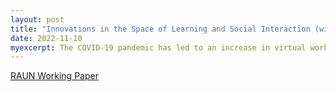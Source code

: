```yaml
---
layout: post
title: "Innovations in the Space of Learning and Social Interaction (with Anna Arias-Duart and Chelsea Couture)"
date: 2022-11-10
myexcerpt: The COVID-19 pandemic has led to an increase in virtual work and learning environments. The paper at hand sheds light on how social interactions are affected in the virtual space. We focus on one specific sub-area of virtual interactions in adult professional development programs: The virtual learning environment offered to United Nations High Commissioner for Refugees (UNHCR) staff members. This study applies a qualitative research strategy and conducts semi-structured interviews with 3 different target groups. The investigation found that all 3 stakeholder groups coincide on certain advantages and disadvantages when learning online, and that the creation of meaningful social relationships virtually is especially problematic. The current investigation concludes by giving 3 higher-level recommendations on how to foster social interactions in the virtual space and relates these to specified hands-on approaches. 
---
```


[RAUN Working Paper](http://www.ra-un.org/uploads/4/7/5/4/47544571/group_15_unhcr_2021_raun_final_paper.pdf)

<object data="/images/group_15_unhcr_2021_raun_final_paper.pdf" width="1000" height="1000" type='application/pdf'></object>
